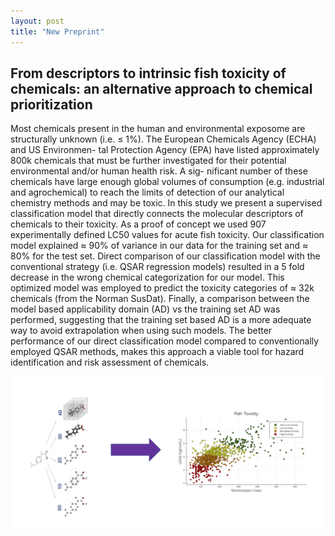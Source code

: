 ```yaml
---
layout: post
title: "New Preprint"
---
```


## From descriptors to intrinsic fish toxicity of chemicals: an alternative approach to chemical prioritization

Most chemicals present in the human and environmental exposome are structurally unknown (i.e. ≤ 1%). The European Chemicals Agency (ECHA) and US Environmen- tal Protection Agency (EPA) have listed approximately 800k chemicals that must be further investigated for their potential environmental and/or human health risk. A sig- nificant number of these chemicals have large enough global volumes of consumption (e.g. industrial and agrochemical) to reach the limits of detection of our analytical chemistry methods and may be toxic. In this study we present a supervised classification model that directly connects the molecular descriptors of chemicals to their toxicity. As a proof of concept we used 907 experimentally defined LC50 values for acute fish toxicity. Our classification model explained ≈ 90% of variance in our data for the training set and ≈ 80% for the test set. Direct comparison of our classification model with the conventional strategy (i.e. QSAR regression models) resulted in a 5 fold decrease in the wrong chemical categorization for our model. This optimized model was employed to predict the toxicity categories of ≈ 32k chemicals (from the Norman SusDat). Finally, a comparison between the model based applicability domain (AD) vs the training set AD was performed, suggesting that the training set based AD is a more adequate way to avoid extrapolation when using such models. The better performance of our direct classification model compared to conventionally employed QSAR methods, makes this approach a viable tool for hazard identification and risk assessment of chemicals.

![Graphical Abstract](https://github.com/EMCMS/emcms/blob/gh-pages/assets/img/TOC_fishTox.png)